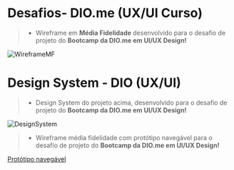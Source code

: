 # Desafios- DIO.me (UX/UI Curso)

> + Wireframe em **Média Fidelidade** desenvolvido para o desafio de projeto do **Bootcamp da DIO.me em UI/UX Design!**

![WireframeMF](https://media.discordapp.net/attachments/951205699000610846/1089711196451643512/Wireframe_-_Media_fidelidade.png?width=960&height=683)

# Design System - DIO (UX/UI)

> + Design System do projeto acima, desenvolvido para o desafio de projeto do **Bootcamp da DIO.me em UI/UX Design!**

![DesignSystem](https://media.discordapp.net/attachments/951205699000610846/1090736466155556946/Design_system.png?width=958&height=681)

> + Wireframe média fidelidade com protótipo navegável para o desafio de projeto do **Bootcamp da DIO.me em UI/UX Design!**

[Protótipo navegável](https://www.figma.com/proto/uG6TAX0ae0Ci3bKT0aD4RU/UX%2FUI-APP-VR?node-id=62-180&scaling=scale-down&page-id=62%3A33&starting-point-node-id=62%3A204)
